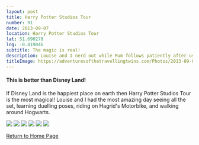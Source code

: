 ```yaml
---
layout: post
title: Harry Potter Studios Tour
number: 91
date: 2013-09-07
location: Harry Potter Studios Tour
lat: 51.690278
lng: -0.419046
subtitle: The magic is real!
description: Louise and I nerd out while Mum follows patiently after us
titleImage: https://adventuresofthetravellingtwins.com/Photos/2013-09-07-HarryPotter/IMG_4303.JPG
---
```


<h4>This is better than Disney Land!</h4>

If Disney Land is the happiest place on earth then Harry Potter Studios Tour is the most magical!
Louise and I had the most amazing day seeing all the set, learning duelling poses, riding on Hagrid's Motorbike, and walking around Hogwarts.

<img src="https://adventuresofthretravellingtwins.com/Photos/2013-09-07-HarryPotter/IMG_4292.JPG" class="image1">
<img src="https://adventuresofthretravellingtwins.com/Photos/2013-09-07-HarryPotter/IMG_4114.JPG" class="image1">
<img src="https://adventuresofthretravellingtwins.com/Photos/2013-09-07-HarryPotter/IMG_4305.JPG" class="image1">
<img src="https://adventuresofthretravellingtwins.com/Photos/2013-09-07-HarryPotter/IMG_4167.JPG" class="image1">
<img src="https://adventuresofthretravellingtwins.com/Photos/2013-09-07-HarryPotter/P1010266.JPG" class="image1">
<img src="https://adventuresofthretravellingtwins.com/Photos/2013-09-07-HarryPotter/IMG_4060.JPG" class="image1">


<a href="https://adventuresofthetravellingtwins.com/">Return to Home Page</a>
